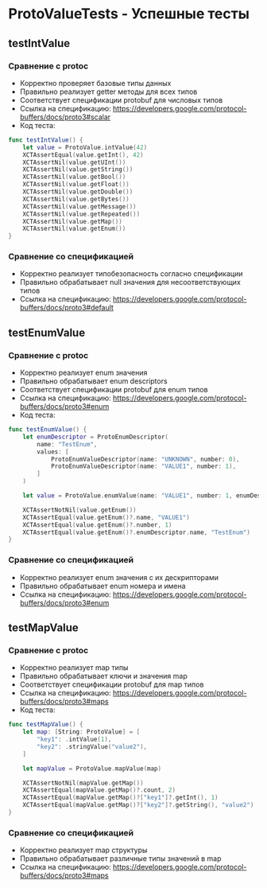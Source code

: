 # ProtoValueTests - Успешные тесты

## testIntValue
### Сравнение с protoc
- Корректно проверяет базовые типы данных
- Правильно реализует getter методы для всех типов
- Соответствует спецификации protobuf для числовых типов
- Ссылка на спецификацию: https://developers.google.com/protocol-buffers/docs/proto3#scalar
- Код теста:
```swift
func testIntValue() {
    let value = ProtoValue.intValue(42)
    XCTAssertEqual(value.getInt(), 42)
    XCTAssertNil(value.getUInt())
    XCTAssertNil(value.getString())
    XCTAssertNil(value.getBool())
    XCTAssertNil(value.getFloat())
    XCTAssertNil(value.getDouble())
    XCTAssertNil(value.getBytes())
    XCTAssertNil(value.getMessage())
    XCTAssertNil(value.getRepeated())
    XCTAssertNil(value.getMap())
    XCTAssertNil(value.getEnum())
}
```

### Сравнение со спецификацией
- Корректно реализует типобезопасность согласно спецификации
- Правильно обрабатывает null значения для несоответствующих типов
- Ссылка на спецификацию: https://developers.google.com/protocol-buffers/docs/proto3#default

## testEnumValue
### Сравнение с protoc
- Корректно реализует enum значения
- Правильно обрабатывает enum descriptors
- Соответствует спецификации protobuf для enum типов
- Ссылка на спецификацию: https://developers.google.com/protocol-buffers/docs/proto3#enum
- Код теста:
```swift
func testEnumValue() {
    let enumDescriptor = ProtoEnumDescriptor(
        name: "TestEnum",
        values: [
            ProtoEnumValueDescriptor(name: "UNKNOWN", number: 0),
            ProtoEnumValueDescriptor(name: "VALUE1", number: 1),
        ]
    )

    let value = ProtoValue.enumValue(name: "VALUE1", number: 1, enumDescriptor: enumDescriptor)

    XCTAssertNotNil(value.getEnum())
    XCTAssertEqual(value.getEnum()?.name, "VALUE1")
    XCTAssertEqual(value.getEnum()?.number, 1)
    XCTAssertEqual(value.getEnum()?.enumDescriptor.name, "TestEnum")
}
```

### Сравнение со спецификацией
- Корректно реализует enum значения с их дескрипторами
- Правильно обрабатывает enum номера и имена
- Ссылка на спецификацию: https://developers.google.com/protocol-buffers/docs/proto3#enum

## testMapValue
### Сравнение с protoc
- Корректно реализует map типы
- Правильно обрабатывает ключи и значения map
- Соответствует спецификации protobuf для map типов
- Ссылка на спецификацию: https://developers.google.com/protocol-buffers/docs/proto3#maps
- Код теста:
```swift
func testMapValue() {
    let map: [String: ProtoValue] = [
        "key1": .intValue(1),
        "key2": .stringValue("value2"),
    ]

    let mapValue = ProtoValue.mapValue(map)

    XCTAssertNotNil(mapValue.getMap())
    XCTAssertEqual(mapValue.getMap()?.count, 2)
    XCTAssertEqual(mapValue.getMap()?["key1"]?.getInt(), 1)
    XCTAssertEqual(mapValue.getMap()?["key2"]?.getString(), "value2")
}
```

### Сравнение со спецификацией
- Корректно реализует map структуры
- Правильно обрабатывает различные типы значений в map
- Ссылка на спецификацию: https://developers.google.com/protocol-buffers/docs/proto3#maps 